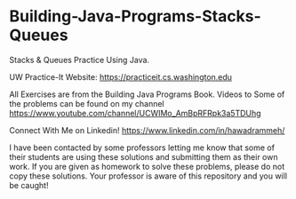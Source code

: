 # Building-Java-Programs-Stacks-Queues
Stacks &amp; Queues  Practice Using Java. 

UW Practice-It Website: https://practiceit.cs.washington.edu

All Exercises are from the Building Java Programs Book. Videos to Some of the problems can be found on my channel https://www.youtube.com/channel/UCWIMo_AmBpRFRpk3a5TDUhg

Connect With Me on Linkedin! https://www.linkedin.com/in/hawadrammeh/

I have been contacted by some professors letting me know that some of their students are using these solutions and submitting them as their own work. If you are given as homework to solve these problems, please do not copy these solutions. Your professor is aware of this repository and you will be caught!


